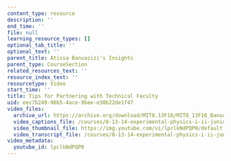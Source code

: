 ```yaml
---
content_type: resource
description: ''
end_time: ''
file: null
learning_resource_types: []
optional_tab_title: ''
optional_text: ''
parent_title: Atissa Banuazizi's Insights
parent_type: CourseSection
related_resources_text: ''
resource_index_text: ''
resourcetype: Video
start_time: ''
title: Tips for Partnering with Technical Faculty
uid: eec7b249-96b5-4ace-9bee-e30b22de1f47
video_files:
  archive_url: https://archive.org/download/MIT8.13F16/MIT8_13F16_Banuazizi_Partnering_with_Technical_Faculty_300k.mp4
  video_captions_file: /courses/8-13-14-experimental-physics-i-ii-junior-lab-fall-2016-spring-2017/b4a0653c678050f696a6e026745f3a0f_lpclkNdPQP0.vtt
  video_thumbnail_file: https://img.youtube.com/vi/lpclkNdPQP0/default.jpg
  video_transcript_file: /courses/8-13-14-experimental-physics-i-ii-junior-lab-fall-2016-spring-2017/2df75d380e022cb2ab81362069024dc0_lpclkNdPQP0.pdf
video_metadata:
  youtube_id: lpclkNdPQP0
---
```

